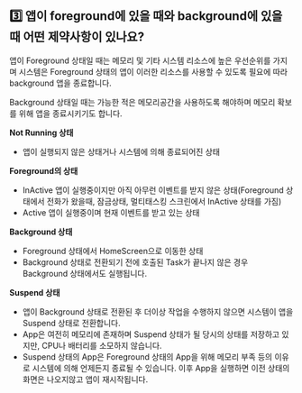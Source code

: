 ## 3️⃣ 앱이 foreground에 있을 때와 background에 있을 때 어떤 제약사항이 있나요?

앱이 Foreground 상태일 때는 메모리 및 기타 시스템 리소스에 높은 우선순위를 가지며 시스템은 Foreground 상태의 앱이 이러한 리소스를 사용할 수 있도록 필요에 따라 background 앱을 종료합니다.

Background 상태일 때는 가능한 적은 메모리공간을 사용하도록 해야하며 메모리 확보를 위해 앱을 종료시키기도 합니다.

**Not Running 상태**

- 앱이 실행되지 않은 상태거나 시스템에 의해 종료되어진 상태

**Foreground의 상태**

- InActive
앱이 실행중이지만 아직 아무런 이벤트를 받지 않은 상태(Foreground 상태에서 전화가 왔을때, 잠금상태, 멀티태스킹 스크린에서 InActive 상태를 가짐)
- Active
앱이 실행중이며 현재 이벤트를 받고 있는 상태

**Background 상태**

- Foreground 상태에서 HomeScreen으로 이동한 상태
- Background 상태로 전환되기 전에 호출된 Task가 끝나지 않은 경우 Background 상태에서도 실행됩니다.

**Suspend 상태**

- 앱이 Background 상태로 전환된 후 더이상 작업을 수행하지 않으면 시스템이 앱을 Suspend 상태로 전환합니다.
- App은 여전히 메모리에 존재하며 Suspend 상태가 될 당시의 상태를 저장하고 있지만, CPU나 배터리를 소모하지 않습니다.
- Suspend 상태의 App은 Foreground 상태의 App을 위해 메모리 부족 등의 이유로 시스템에 의해 언제든지 종료될 수 있습니다. 이후 App을 실행하면 이전 상태의 화면은 나오지않고 앱이 재시작됩니다.
